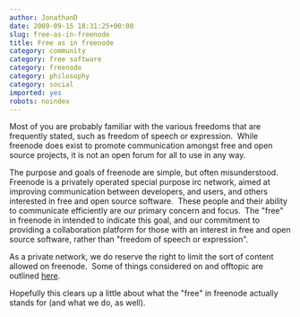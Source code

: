 ```yaml
---
author: JonathanD
date: 2009-09-15 18:31:25+00:00
slug: free-as-in-freenode
title: Free as in freenode
category: community
category: free software
category: freenode
category: philosophy
category: social
imported: yes
robots: noindex
---
```

Most of you are probably familiar with the various freedoms that are frequently stated, such as freedom of speech or expression.  While freenode does exist to promote communication amongst free and open source projects, it is not an open forum for all to use in any way.

The purpose and goals of freenode are simple, but often misunderstood.  Freenode is a privately operated special purpose irc network, aimed at improving communication between developers, and users, and others interested in free and open source software.  These people and their ability to communicate efficiently are our primary concern and focus.  The "free" in freenode in intended to indicate this goal, and our commitment to providing a collaboration platform for those with an interest in free and open source software, rather than "freedom of speech or expression".

As a private network, we do reserve the right to limit the sort of content allowed on freenode.  Some of things considered on and offtopic are outlined [here](http://freenode.net/policy.shtml#ontopic).

Hopefully this clears up a little about what the "free" in freenode actually stands for (and what we do, as well).

